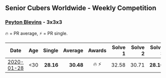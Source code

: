 ## Senior Cubers Worldwide - Weekly Competition
### [Peyton Blevins](../peyton_blevins.md) - 3x3x3

🔥 = PR average, ⚡ = PR single.

| Date | Age | Single | Average | Awards | Solve 1 | Solve 2 | Solve 3 | Video |
| :--: | :--: | --: | --: | :--: | --: | --: | --: | :-- |
| [2020-01-28](../../results/333/2020-01-28.md) | <30 | **28.16** | **30.48** | 🔥 ⚡ | 32.58 | 30.71 | **28.16** | [Link](https://www.facebook.com/TheNewProcess/videos/3093917170665620/) |


<!-- Global site tag (gtag.js) - Google Analytics -->
<script async src="https://www.googletagmanager.com/gtag/js?id=UA-86348435-3"></script>
<script>window.dataLayer = window.dataLayer || []; function gtag() {dataLayer.push(arguments);} gtag('js', new Date()); gtag('config', 'UA-86348435-3');</script>
